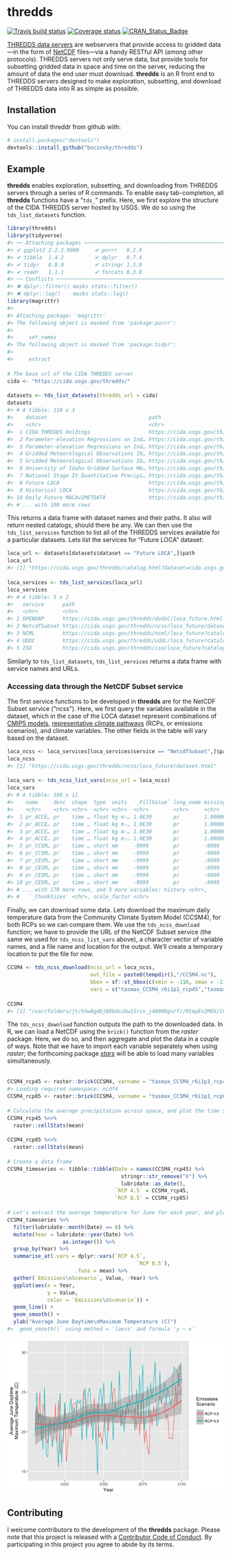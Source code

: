 
<!-- README.md is generated from README.Rmd. Please edit that file -->

# thredds

[![Travis build
status](https://travis-ci.org/mt-climate-office/thredds.svg?branch=master)](https://travis-ci.org/mt-climate-office/thredds)
[![Coverage
status](https://img.shields.io/codecov/c/github/mt-climate-office/thredds/master.svg)](https://codecov.io/github/mt-climate-office/thredds?branch=master)
[![CRAN\_Status\_Badge](http://www.r-pkg.org/badges/version/thredds)](https://cran.r-project.org/package=thredds)

[THREDDS data
servers](http://www.unidata.ucar.edu/software/thredds/current/tds/) are
webservers that provide access to gridded data—in the form of
[NetCDF](https://www.unidata.ucar.edu/software/netcdf/) files—via a
handy RESTful API (among other protocols). THREDDS servers not only
serve data, but provide tools for subsetting gridded data in space and
time on the server, reducing the amount of data the end user must
download. **thredds** is an R front end to THREDDS servers designed to
make exploration, subsetting, and download of THREDDS data into R as
simple as possible.

## Installation

You can install threddr from github with:

``` r
# install.packages("devtools")
devtools::install_github("bocinsky/thredds")
```

## Example

**thredds** enables exploration, subsetting, and downloading from
THREDDS servers through a series of R commands. To enable easy
tab-completion, all **thredds** functions have a “`tds_`” prefix. Here,
we first explore the structure of the CIDA THREDDS server hosted by
USGS. We do so using the `tds_list_datasets` function.

``` r
library(thredds)
library(tidyverse)
#> ── Attaching packages ────────────────────────────────────────────────────────────────────────────────────────── tidyverse 1.2.1 ──
#> ✔ ggplot2 2.2.1.9000     ✔ purrr   0.2.4     
#> ✔ tibble  1.4.2          ✔ dplyr   0.7.4     
#> ✔ tidyr   0.8.0          ✔ stringr 1.3.0     
#> ✔ readr   1.1.1          ✔ forcats 0.3.0
#> ── Conflicts ───────────────────────────────────────────────────────────────────────────────────────────── tidyverse_conflicts() ──
#> ✖ dplyr::filter() masks stats::filter()
#> ✖ dplyr::lag()    masks stats::lag()
library(magrittr)
#> 
#> Attaching package: 'magrittr'
#> The following object is masked from 'package:purrr':
#> 
#>     set_names
#> The following object is masked from 'package:tidyr':
#> 
#>     extract

# The base url of the CIDA THREDDS server
cida <- "https://cida.usgs.gov/thredds/"

datasets <- tds_list_datasets(thredds_url = cida)
datasets
#> # A tibble: 110 x 3
#>    dataset                                 path                      type 
#>    <chr>                                   <chr>                     <chr>
#>  1 CIDA THREDDS Holdings                   https://cida.usgs.gov/th… data…
#>  2 Parameter-elevation Regressions on Ind… https://cida.usgs.gov/th… data…
#>  3 Parameter-elevation Regressions on Ind… https://cida.usgs.gov/th… data…
#>  4 Gridded Meteorological Observations 19… https://cida.usgs.gov/th… data…
#>  5 Gridded Meteorological Observations 19… https://cida.usgs.gov/th… data…
#>  6 University of Idaho Gridded Surface Me… https://cida.usgs.gov/th… data…
#>  7 National Stage IV Quantitative Precipi… https://cida.usgs.gov/th… data…
#>  8 Future LOCA                             https://cida.usgs.gov/th… data…
#>  9 Historical LOCA                         https://cida.usgs.gov/th… data…
#> 10 Daily Future MACAv2METDATA              https://cida.usgs.gov/th… data…
#> # ... with 100 more rows
```

This returns a data frame with dataset names and their paths. It also
will return nested catalogs, should there be any. We can then use the
`tds_list_services` function to list all of the THREDDS services
available for a particular datasets. Lets list the services for “Future
LOCA” dataset:

``` r
loca_url <- datasets[datasets$dataset == "Future LOCA",]$path
loca_url
#> [1] "https://cida.usgs.gov/thredds/catalog.html?dataset=cida.usgs.gov/loca_future"

loca_services <- tds_list_services(loca_url)
loca_services
#> # A tibble: 5 x 2
#>   service      path                                                       
#>   <chr>        <chr>                                                      
#> 1 OPENDAP      https://cida.usgs.gov/thredds/dodsC/loca_future.html       
#> 2 NetcdfSubset https://cida.usgs.gov/thredds/ncss/loca_future/dataset.html
#> 3 NCML         https://cida.usgs.gov/thredds/ncml/loca_future?catalog=htt…
#> 4 UDDC         https://cida.usgs.gov/thredds/uddc/loca_future?catalog=htt…
#> 5 ISO          https://cida.usgs.gov/thredds/iso/loca_future?catalog=http…
```

Similarly to `tds_list_datasets`, `tds_list_services` returns a data
frame with service names and URLs.

### Accessing data through the NetCDF Subset service

The first service functions to be developed in **thredds** are for the
NetCDF Subset service (“ncss”). Here, we first query the variables
available in the dataset, which in the case of the LOCA dataset
represent combinations of [CMIP5
models](https://pcmdi.llnl.gov/mips/cmip5/), [representative climate
pathways](https://en.wikipedia.org/wiki/Representative_Concentration_Pathways)
(RCPs, or emissions scenarios), and climate variables. The other fields
in the table will vary based on the
dataset.

``` r
loca_ncss <- loca_services[loca_services$service == "NetcdfSubset",]$path
loca_ncss
#> [1] "https://cida.usgs.gov/thredds/ncss/loca_future/dataset.html"

loca_vars <- tds_ncss_list_vars(ncss_url = loca_ncss)
loca_vars
#> # A tibble: 180 x 11
#>    name     desc  shape  type  units  `_FillValue` long_name missing_value
#>    <chr>    <chr> <chr>  <chr> <chr>  <chr>        <chr>     <chr>        
#>  1 pr_ACCE… pr    time … float kg m-… 1.0E30       pr        1.0000000150…
#>  2 pr_ACCE… pr    time … float kg m-… 1.0E30       pr        1.0000000150…
#>  3 pr_ACCE… pr    time … float kg m-… 1.0E30       pr        1.0000000150…
#>  4 pr_ACCE… pr    time … float kg m-… 1.0E30       pr        1.0000000150…
#>  5 pr_CCSM… pr    time … short mm     -9999        pr        -9999        
#>  6 pr_CCSM… pr    time … short mm     -9999        pr        -9999        
#>  7 pr_CESM… pr    time … short mm     -9999        pr        -9999        
#>  8 pr_CESM… pr    time … short mm     -9999        pr        -9999        
#>  9 pr_CESM… pr    time … short mm     -9999        pr        -9999        
#> 10 pr_CESM… pr    time … short mm     -9999        pr        -9999        
#> # ... with 170 more rows, and 3 more variables: history <chr>,
#> #   `_ChunkSizes` <chr>, scale_factor <chr>
```

Finally, we can download some data. Lets download the maximum daily
temperature data from the Community Climate System Model (CCSM4), for
both RCPs so we can compare them. We use the `tds_ncss_download`
function; we have to provide the URL of the NetCDF Subset service (the
same we used for `tds_ncss_list_vars` above), a character vector of
variable names, and a file name and location for the output. We’ll
create a temporary location to put the file for now.

``` r
CCSM4 <- tds_ncss_download(ncss_url = loca_ncss,
                           out_file = paste0(tempdir(),"/CCSM4.nc"),
                           bbox = sf::st_bbox(c(xmin = -116, xmax = -115, ymin = 44, ymax = 45)),
                           vars = c("tasmax_CCSM4_r6i1p1_rcp45","tasmax_CCSM4_r6i1p1_rcp85"))

CCSM4
#> [1] "/var/folders/jt/hhw0gdbj08bdxsbw15rcx_j40000gn/T//RtmpEx2MOX/CCSM4.nc"
```

The `tds_ncss_download` function outputs the path to the downloaded
data. In R, we can load a NetCDF using the `brick()` function from the
*raster* package. Here, we do so, and then aggregate and plot the data
in a couple of ways. Note that we have to import each variable
separately when using *raster*; the forthcoming package
[*stars*](https://r-spatial.github.io/stars/) will be able to load many
variables simultaneously.

``` r

CCSM4_rcp45 <- raster::brick(CCSM4, varname = "tasmax_CCSM4_r6i1p1_rcp45")
#> Loading required namespace: ncdf4
CCSM4_rcp85 <- raster::brick(CCSM4, varname = "tasmax_CCSM4_r6i1p1_rcp85")

# Calculate the average precipitation across space, and plot the time series
CCSM4_rcp45 %<>%
  raster::cellStats(mean)

CCSM4_rcp85 %<>%
  raster::cellStats(mean)

# Create a data frame
CCSM4_timeseries <- tibble::tibble(Date = names(CCSM4_rcp45) %>%
                                     stringr::str_remove("X") %>%
                                     lubridate::as_date(),
                                   `RCP 4.5` = CCSM4_rcp45,
                                   `RCP 8.5` = CCSM4_rcp85)

# Let's extract the average temperature for June for each year, and plot
CCSM4_timeseries %>%
  filter(lubridate::month(Date) == 6) %>%
  mutate(Year = lubridate::year(Date) %>%
                  as.integer()) %>%
  group_by(Year) %>%
  summarise_at(.vars = dplyr::vars(`RCP 4.5`,
                                          `RCP 8.5`),
                      .funs = mean) %>%
  gather(`Emissions\nScenario`, Value, -Year) %>%
  ggplot(aes(x = Year,
             y = Value,
             color = `Emissions\nScenario`)) +
  geom_line() +
  geom_smooth() +
  ylab("Average June Daytime\nMaximum Temperature (C)") 
#> `geom_smooth()` using method = 'loess' and formula 'y ~ x'
```

![](README-ncss-plot-1.png)<!-- -->

## Contributing

I welcome contributors to the development of the **thredds** package.
Please note that this project is released with a [Contributor Code of
Conduct](CONDUCT.md). By participating in this project you agree to
abide by its terms.
